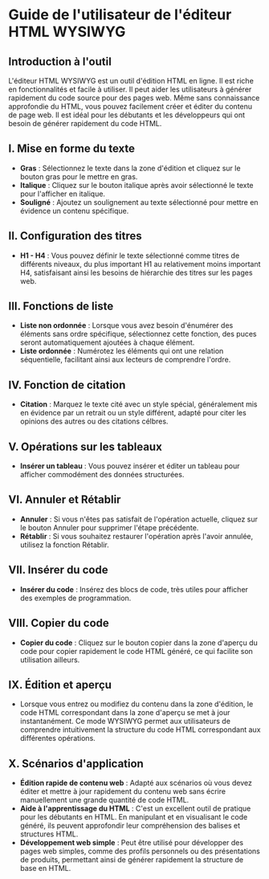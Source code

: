 # Guide de l'utilisateur de l'éditeur HTML WYSIWYG

## Introduction à l'outil
L'éditeur HTML WYSIWYG est un outil d'édition HTML en ligne. Il est riche en fonctionnalités et facile à utiliser. Il peut aider les utilisateurs à générer rapidement du code source pour des pages web. Même sans connaissance approfondie du HTML, vous pouvez facilement créer et éditer du contenu de page web. Il est idéal pour les débutants et les développeurs qui ont besoin de générer rapidement du code HTML.

## I. Mise en forme du texte
- **Gras** : Sélectionnez le texte dans la zone d'édition et cliquez sur le bouton gras pour le mettre en gras.
- **Italique** : Cliquez sur le bouton italique après avoir sélectionné le texte pour l'afficher en italique.
- **Souligné** : Ajoutez un soulignement au texte sélectionné pour mettre en évidence un contenu spécifique.

## II. Configuration des titres
- **H1 - H4** : Vous pouvez définir le texte sélectionné comme titres de différents niveaux, du plus important H1 au relativement moins important H4, satisfaisant ainsi les besoins de hiérarchie des titres sur les pages web.

## III. Fonctions de liste
- **Liste non ordonnée** : Lorsque vous avez besoin d'énumérer des éléments sans ordre spécifique, sélectionnez cette fonction, des puces seront automatiquement ajoutées à chaque élément.
- **Liste ordonnée** : Numérotez les éléments qui ont une relation séquentielle, facilitant ainsi aux lecteurs de comprendre l'ordre.

## IV. Fonction de citation
- **Citation** : Marquez le texte cité avec un style spécial, généralement mis en évidence par un retrait ou un style différent, adapté pour citer les opinions des autres ou des citations célbres.

## V. Opérations sur les tableaux
- **Insérer un tableau** : Vous pouvez insérer et éditer un tableau pour afficher commodément des données structurées.

## VI. Annuler et Rétablir
- **Annuler** : Si vous n'êtes pas satisfait de l'opération actuelle, cliquez sur le bouton Annuler pour supprimer l'étape précédente.
- **Rétablir** : Si vous souhaitez restaurer l'opération après l'avoir annulée, utilisez la fonction Rétablir.

## VII. Insérer du code
- **Insérer du code** : Insérez des blocs de code, très utiles pour afficher des exemples de programmation.

## VIII. Copier du code
- **Copier du code** : Cliquez sur le bouton copier dans la zone d'aperçu du code pour copier rapidement le code HTML généré, ce qui facilite son utilisation ailleurs.

## IX. Édition et aperçu
- Lorsque vous entrez ou modifiez du contenu dans la zone d'édition, le code HTML correspondant dans la zone d'aperçu se met à jour instantanément. Ce mode WYSIWYG permet aux utilisateurs de comprendre intuitivement la structure du code HTML correspondant aux différentes opérations.

## X. Scénarios d'application
- **Édition rapide de contenu web** : Adapté aux scénarios où vous devez éditer et mettre à jour rapidement du contenu web sans écrire manuellement une grande quantité de code HTML.
- **Aide à l'apprentissage du HTML** : C'est un excellent outil de pratique pour les débutants en HTML. En manipulant et en visualisant le code généré, ils peuvent approfondir leur compréhension des balises et structures HTML.
- **Développement web simple** : Peut être utilisé pour développer des pages web simples, comme des profils personnels ou des présentations de produits, permettant ainsi de générer rapidement la structure de base en HTML.